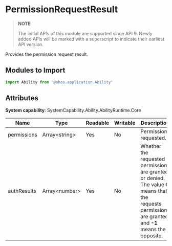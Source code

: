 # PermissionRequestResult

> **NOTE**
>
> The initial APIs of this module are supported since API 9. Newly added APIs will be marked with a superscript to indicate their earliest API version.

Provides the permission request result.

## Modules to Import

```js
import Ability from '@ohos.application.Ability'
```


## Attributes

**System capability**: SystemCapability.Ability.AbilityRuntime.Core

| Name| Type| Readable| Writable| Description|
| -------- | -------- | -------- | -------- | -------- |
| permissions | Array&lt;string&gt; | Yes| No| Permissions requested.|
| authResults | Array&lt;number&gt; | Yes| No| Whether the requested permissions are granted or denied. The value **0** means that the requests permissions are granted, and **-1** means the opposite. |
